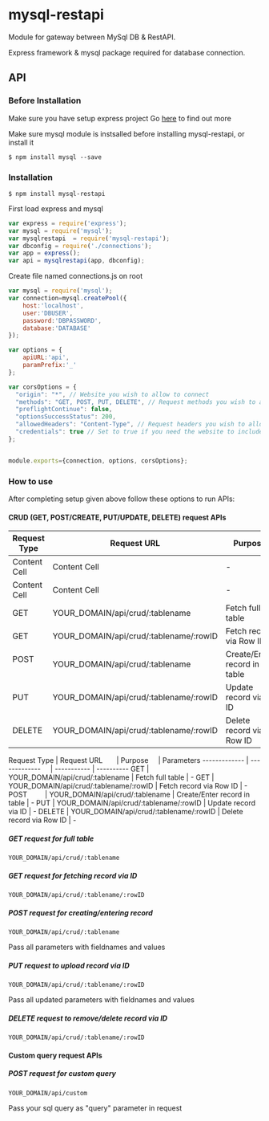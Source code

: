 # mysql-restapi

Module for gateway between MySql DB & RestAPI.

Express framework & mysql package required for database connection.

## API

### Before Installation
Make sure you have setup express project
Go [here](https://expressjs.com/) to find out more 

Make sure mysql module is instsalled before installing mysql-restapi, or install it

`$ npm install mysql --save`

### Installation

`$ npm install mysql-restapi`

First load express and mysql

```js
var express = require('express');
var mysql = require('mysql');
var mysqlrestapi  = require('mysql-restapi');
var dbconfig = require('./connections');
var app = express();
var api = mysqlrestapi(app, dbconfig);

```
Create file named connections.js on root

```js
var mysql = require('mysql');
var connection=mysql.createPool({
    host:'localhost',
    user:'DBUSER',
    password:'DBPASSWORD',
    database:'DATABASE'
});

var options = {
    apiURL:'api',
    paramPrefix:'_'
};

var corsOptions = {
  "origin": "*", // Website you wish to allow to connect
  "methods": "GET, POST, PUT, DELETE", // Request methods you wish to allow
  "preflightContinue": false,
  "optionsSuccessStatus": 200,
  "allowedHeaders": "Content-Type", // Request headers you wish to allow
  "credentials": true // Set to true if you need the website to include cookies in the requests sent
};


module.exports={connection, options, corsOptions};
```

### How to use

After completing setup given above follow these options to run APIs:

#### CRUD (GET, POST/CREATE, PUT/UPDATE, DELETE) request APIs


Request Type  | Request URL  | Purpose  | Parameters
------------- | -------------  | -------------  | -------------
Content Cell  | Content Cell   | -              | - 
Content Cell  | Content Cell   | -              | -
GET           | YOUR_DOMAIN/api/crud/:tablename        | Fetch full table             | - 
GET           | YOUR_DOMAIN/api/crud/:tablename/:rowID | Fetch record via Row ID      | - 
POST          | YOUR_DOMAIN/api/crud/:tablename        | Create/Enter record in table | - 
PUT           | YOUR_DOMAIN/api/crud/:tablename/:rowID | Update record via ID         | - 
DELETE        | YOUR_DOMAIN/api/crud/:tablename/:rowID | Delete record via Row ID     | - 



Request Type  | Request URL                            | Purpose                      | Parameters 
------------- | -------------                          | -----------                  | ---------- 
GET           | YOUR_DOMAIN/api/crud/:tablename        | Fetch full table             | - 
GET           | YOUR_DOMAIN/api/crud/:tablename/:rowID | Fetch record via Row ID      | - 
POST          | YOUR_DOMAIN/api/crud/:tablename        | Create/Enter record in table | - 
PUT           | YOUR_DOMAIN/api/crud/:tablename/:rowID | Update record via ID         | - 
DELETE        | YOUR_DOMAIN/api/crud/:tablename/:rowID | Delete record via Row ID     | - 


##### GET request for full table
`YOUR_DOMAIN/api/crud/:tablename`

##### GET request for fetching record via ID
`YOUR_DOMAIN/api/crud/:tablename/:rowID`

##### POST request for creating/entering record
`YOUR_DOMAIN/api/crud/:tablename`

Pass all parameters with fieldnames and values


##### PUT request to upload record via ID
`YOUR_DOMAIN/api/crud/:tablename/:rowID`

Pass all updated parameters with fieldnames and values 


##### DELETE request to remove/delete record via ID
`YOUR_DOMAIN/api/crud/:tablename/:rowID`



#### Custom query request APIs


##### POST request for custom query
`YOUR_DOMAIN/api/custom`

Pass your sql query as "query" parameter in request


